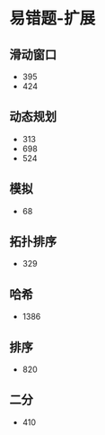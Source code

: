# 易错题-扩展

## 滑动窗口

- 395
- 424

## 动态规划

- 313
- 698
- 524

## 模拟

- 68

## 拓扑排序

- 329

## 哈希

- 1386

## 排序

- 820

## 二分

- 410
